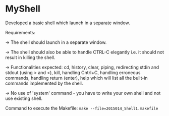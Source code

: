 # MyShell
Developed a basic shell which launch in a separate window. 

Requirements:

-> The shell should launch in a separate window.

-> The shell should also be able to handle CTRL-C elegantly i.e. it should not result in killing the shell.

-> Functionalities expected: cd, history, clear, piping, redirecting stdin and stdout (using > and <), kill, handling Cntrl+C, handling erroneous commands, handling return (enter), help which will list all the built-in commands implemented by the shell.

-> No use of 'system' command - you have to write your own shell and not use existing shell.

Command to execute the Makefile:
`make --file=2015014_Shell1.makefile`
